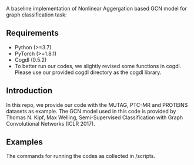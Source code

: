 A  baseline implementation of Nonlinear Aggergation based GCN model for graph classification task:

## Requirements
- Python (>=3.7)
- PyTorch (>=1.8.1)
- Cogdl (0.5.2) 
- To better run our codes, we slightly revised some functions in cogdl. Please use our provided cogdl directory as the cogdl library.

## Introduction
In this repo, we provide our code with the MUTAG, PTC-MR and PROTEINS datasets as example. The GCN model used in this code is provided by Thomas N. Kipf, Max Welling, Semi-Supervised Classification with Graph Convolutional Networks (ICLR 2017).

## Examples
The commands for running the codes as collected in /scripts.






